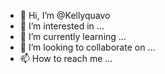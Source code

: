 - 👋 Hi, I’m @Kellyquavo
- 👀 I’m interested in ...
- 🌱 I’m currently learning ...
- 💞️ I’m looking to collaborate on ...
- 📫 How to reach me ...

<!---
Kellyquavo/Kellyquavo is a ✨ special ✨ repository because its `README.md` (this file) appears on your GitHub profile.
You can click the Preview link to take a look at your changes.
--->

